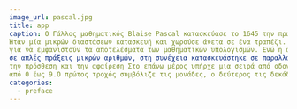 ```yaml
---
image_url: pascal.jpg
title: app
caption: Ο Γάλλος μαθηματικός Blaise Pascal κατασκεύασε το 1645 την πρώτη αληθινή αριθμομηχανή, η οποία ονομάστηκε Πασκαλίνα.
Ήταν μία μικρών διαστάσεων κατασκευή και χωρούσε άνετα σε ένα τραπέζι. Δούλευε με τροχαλίες, τις οποίες ο χρήστης περιέστρεφε 
για να εμφανιστούν τα αποτελέσματα των μαθηματικών υπολογισμών. Ενώ η αρχική διάταξη είχε πέντε γρανάζια, με συνέπεια να περιορίζεται 
σε απλές πράξεις μικρών αριθμών, στη συνέχεια κατασκευάστηκε σε παραλλαγές των έξι και οκτώ. Η Πασκαλίνα εκτελούσε μόνο δύο πράξεις: 
την πρόσθεση και την αφαίρεση Στο επάνω μέρος υπήρχε μια σειρά από οδοντωτούς τροχούς (γρανάζια), που το καθένα περιείχε τους αριθμούς 
από 0 έως 9.Ο πρώτος τροχός συμβόλιζε τις μονάδες, ο δεύτερος τις δεκάδες, ο τρίτος τις εκατοντάδες, κ.ο.κ.
categories:
  - preface
---
```

